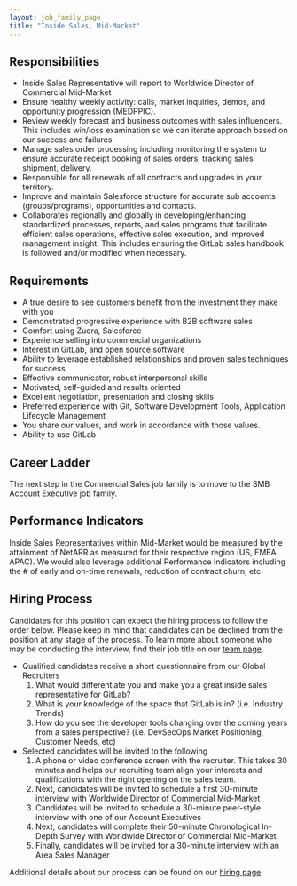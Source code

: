 ```yaml
---
layout: job_family_page
title: "Inside Sales, Mid-Market"
---
```


## Responsibilities

- Inside Sales Representative will report to Worldwide Director of Commercial Mid-Market
- Ensure healthy weekly activity: calls, market inquiries, demos, and opportunity progression (MEDPPIC).
- Review weekly forecast and business outcomes with sales influencers. This includes win/loss examination so we can iterate approach based on our success and failures.
- Manage sales order processing including monitoring the system to ensure accurate receipt booking of sales orders, tracking sales shipment, delivery.
- Responsible for all renewals of all contracts and upgrades in your territory.
- Improve and maintain Salesforce structure for accurate sub accounts (groups/programs), opportunities and contacts.
- Collaborates regionally and globally in developing/enhancing standardized processes, reports, and sales programs that facilitate efficient sales operations, effective sales execution, and improved management insight. This includes ensuring the GitLab sales handbook is followed and/or modified when necessary.

## Requirements

- A true desire to see customers benefit from the investment they make with you
- Demonstrated progressive experience with B2B software sales
- Comfort using Zuora, Salesforce
- Experience selling into commercial organizations
- Interest in GitLab, and open source software
- Ability to leverage established relationships and proven sales techniques for success
- Effective communicator, robust interpersonal skills
- Motivated, self-guided and results oriented
- Excellent negotiation, presentation and closing skills
- Preferred experience with Git, Software Development Tools, Application Lifecycle Management
- You share our values, and work in accordance with those values.
- Ability to use GitLab

## Career Ladder

The next step in the Commercial Sales job family is to move to the SMB Account Executive job family.

## Performance Indicators

Inside Sales Representatives within Mid-Market would be measured by the attainment of NetARR as measured for their respective region (US, EMEA, APAC).  We would also leverage additional Performance Indicators including the # of early and on-time renewals, reduction of contract churn, etc.  

## Hiring Process

Candidates for this position can expect the hiring process to follow the order below. Please keep in mind that candidates can be declined from the position at any stage of the process. To learn more about someone who may be conducting the interview, find their job title on our [team page](https://about.gitlab.com/company/team/).

- Qualified candidates receive a short questionnaire from our Global Recruiters
  1. What would differentiate you and make you a great inside sales representative for GitLab?
  1. What is your knowledge of the space that GitLab is in? (i.e. Industry Trends)
  1. How do you see the developer tools changing over the coming years from a sales perspective? (i.e. DevSecOps Market Positioning, Customer Needs, etc)
- Selected candidates will be invited to the following
  1. A phone or video conference screen with the recruiter. This takes 30 minutes and helps our recruiting team align your interests and qualifications with the right opening on the sales team.
  1. Next, candidates will be invited to schedule a first 30-minute interview with Worldwide Director of Commercial Mid-Market
  1. Candidates will be invited to schedule a 30-minute peer-style interview with one of our Account Executives
  1. Next, candidates will complete their 50-minute Chronological In-Depth Survey with Worldwide Director of Commercial Mid-Market
  1. Finally, candidates will be invited for a 30-minute interview with an Area Sales Manager

Additional details about our process can be found on our [hiring page](https://about.gitlab.com/handbook/hiring/).
